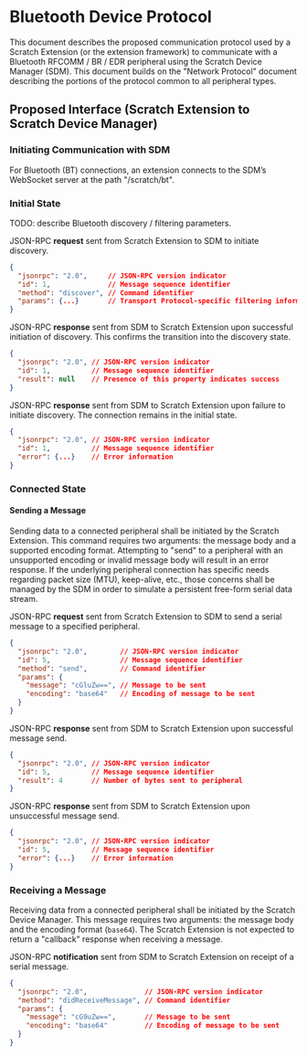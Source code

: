 # Bluetooth Device Protocol

This document describes the proposed communication protocol used by a Scratch Extension (or the extension framework) to
communicate with a Bluetooth RFCOMM / BR / EDR peripheral using the Scratch Device Manager (SDM). This document builds
on the "Network Protocol" document describing the portions of the protocol common to all peripheral types.

## Proposed Interface (Scratch Extension to Scratch Device Manager)

### Initiating Communication with SDM

For Bluetooth (BT) connections, an extension connects to the SDM’s WebSocket server at the path "/scratch/bt".

### Initial State

TODO: describe Bluetooth discovery / filtering parameters.

JSON-RPC **request** sent from Scratch Extension to SDM to initiate discovery.
```json
{
  "jsonrpc": "2.0",     // JSON-RPC version indicator
  "id": 1,              // Message sequence identifier
  "method": "discover", // Command identifier
  "params": {...}       // Transport Protocol-specific filtering information
}
```

JSON-RPC **response** sent from SDM to Scratch Extension upon successful initiation of discovery. This confirms the
transition into the discovery state.
```json
{
  "jsonrpc": "2.0", // JSON-RPC version indicator
  "id": 1,          // Message sequence identifier
  "result": null    // Presence of this property indicates success
}
```

JSON-RPC **response** sent from SDM to Scratch Extension upon failure to initiate discovery. The connection remains in
the initial state.
```json
{
  "jsonrpc": "2.0", // JSON-RPC version indicator
  "id": 1,          // Message sequence identifier
  "error": {...}    // Error information
}
```

### Connected State

#### Sending a Message

Sending data to a connected peripheral shall be initiated by the Scratch Extension. This command requires two
arguments: the message body and a supported encoding format. Attempting to "send" to a peripheral with an unsupported
encoding or invalid message body will result in an error response. If the underlying peripheral connection has specific
needs regarding packet size (MTU), keep-alive, etc., those concerns shall be managed by the SDM in order to simulate a
persistent free-form serial data stream.

JSON-RPC **request** sent from Scratch Extension to SDM to send a serial message to a specified peripheral.
```json
{
  "jsonrpc": "2.0",        // JSON-RPC version indicator
  "id": 5,                 // Message sequence identifier
  "method": "send",        // Command identifier
  "params": {
    "message": "cGluZw==", // Message to be sent
    "encoding": "base64"   // Encoding of message to be sent
  }
}
```

JSON-RPC **response** sent from SDM to Scratch Extension upon successful message send.
```json
{
  "jsonrpc": "2.0", // JSON-RPC version indicator
  "id": 5,          // Message sequence identifier
  "result": 4       // Number of bytes sent to peripheral
}
```

JSON-RPC **response** sent from SDM to Scratch Extension upon unsuccessful message send.
```json
{
  "jsonrpc": "2.0", // JSON-RPC version indicator
  "id": 5,          // Message sequence identifier
  "error": {...}    // Error information
}
```

### Receiving a Message

Receiving data from a connected peripheral shall be initiated by the Scratch Device Manager. This message requires
two arguments: the message body and the encoding format (`base64`). The Scratch Extension is not expected to return a
"callback" response when receiving a message.

JSON-RPC **notification** sent from SDM to Scratch Extension on receipt of a serial message.
```json
{
  "jsonrpc": "2.0",              // JSON-RPC version indicator
  "method": "didReceiveMessage", // Command identifier
  "params": {
    "message": "cG9uZw==",       // Message to be sent
    "encoding": "base64"         // Encoding of message to be sent
  }
}
```
